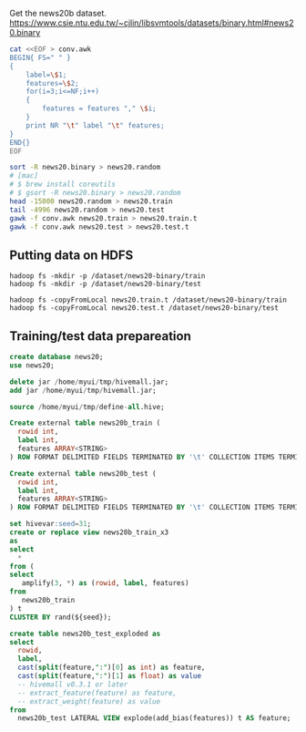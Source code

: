 <!--
  Licensed to the Apache Software Foundation (ASF) under one
  or more contributor license agreements.  See the NOTICE file
  distributed with this work for additional information
  regarding copyright ownership.  The ASF licenses this file
  to you under the Apache License, Version 2.0 (the
  "License"); you may not use this file except in compliance
  with the License.  You may obtain a copy of the License at

    http://www.apache.org/licenses/LICENSE-2.0

  Unless required by applicable law or agreed to in writing,
  software distributed under the License is distributed on an
  "AS IS" BASIS, WITHOUT WARRANTIES OR CONDITIONS OF ANY
  KIND, either express or implied.  See the License for the
  specific language governing permissions and limitations
  under the License.
-->
        
Get the news20b dataset.
https://www.csie.ntu.edu.tw/~cjlin/libsvmtools/datasets/binary.html#news20.binary

```sh
cat <<EOF > conv.awk
BEGIN{ FS=" " }
{
    label=\$1;
    features=\$2;
    for(i=3;i<=NF;i++)
    {
        features = features "," \$i;
    }
    print NR "\t" label "\t" features;
}
END{}
EOF

sort -R news20.binary > news20.random
# [mac]
# $ brew install coreutils
# $ gsort -R news20.binary > news20.random
head -15000 news20.random > news20.train
tail -4996 news20.random > news20.test
gawk -f conv.awk news20.train > news20.train.t
gawk -f conv.awk news20.test > news20.test.t
```

## Putting data on HDFS
```
hadoop fs -mkdir -p /dataset/news20-binary/train
hadoop fs -mkdir -p /dataset/news20-binary/test

hadoop fs -copyFromLocal news20.train.t /dataset/news20-binary/train
hadoop fs -copyFromLocal news20.test.t /dataset/news20-binary/test
```

## Training/test data prepareation
```sql
create database news20;
use news20;

delete jar /home/myui/tmp/hivemall.jar;
add jar /home/myui/tmp/hivemall.jar;

source /home/myui/tmp/define-all.hive;

Create external table news20b_train (
  rowid int,
  label int,
  features ARRAY<STRING>
) ROW FORMAT DELIMITED FIELDS TERMINATED BY '\t' COLLECTION ITEMS TERMINATED BY "," STORED AS TEXTFILE LOCATION '/dataset/news20-binary/train';

Create external table news20b_test (
  rowid int, 
  label int,
  features ARRAY<STRING>
) ROW FORMAT DELIMITED FIELDS TERMINATED BY '\t' COLLECTION ITEMS TERMINATED BY "," STORED AS TEXTFILE LOCATION '/dataset/news20-binary/test';

set hivevar:seed=31;
create or replace view news20b_train_x3
as
select 
  * 
from (
select
   amplify(3, *) as (rowid, label, features)
from  
   news20b_train 
) t
CLUSTER BY rand(${seed});

create table news20b_test_exploded as
select 
  rowid,
  label,
  cast(split(feature,":")[0] as int) as feature,
  cast(split(feature,":")[1] as float) as value
  -- hivemall v0.3.1 or later
  -- extract_feature(feature) as feature,
  -- extract_weight(feature) as value
from 
  news20b_test LATERAL VIEW explode(add_bias(features)) t AS feature;
```
